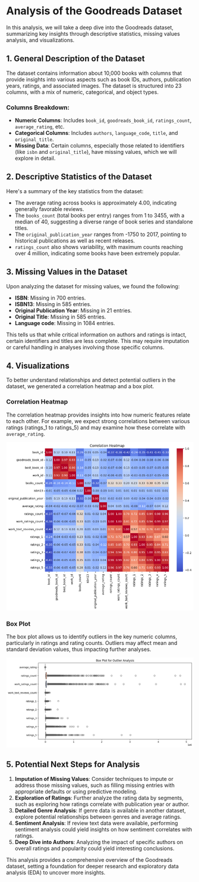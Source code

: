 # Analysis of the Goodreads Dataset

In this analysis, we will take a deep dive into the Goodreads dataset, summarizing key insights through descriptive statistics, missing values analysis, and visualizations. 

## 1. General Description of the Dataset

The dataset contains information about 10,000 books with columns that provide insights into various aspects such as book IDs, authors, publication years, ratings, and associated images. The dataset is structured into 23 columns, with a mix of numeric, categorical, and object types.

### Columns Breakdown:
- **Numeric Columns**: Includes `book_id`, `goodreads_book_id`, `ratings_count`, `average_rating`, etc.
- **Categorical Columns**: Includes `authors`, `language_code`, `title`, and `original_title`.
- **Missing Data**: Certain columns, especially those related to identifiers (like `isbn` and `original_title`), have missing values, which we will explore in detail.

## 2. Descriptive Statistics of the Dataset

Here's a summary of the key statistics from the dataset:

- The average rating across books is approximately 4.00, indicating generally favorable reviews.
- The `books_count` (total books per entry) ranges from 1 to 3455, with a median of 40, suggesting a diverse range of book series and standalone titles.
- The `original_publication_year` ranges from -1750 to 2017, pointing to historical publications as well as recent releases.
- `ratings_count` also shows variability, with maximum counts reaching over 4 million, indicating some books have been extremely popular.

## 3. Missing Values in the Dataset

Upon analyzing the dataset for missing values, we found the following:

- **ISBN**: Missing in 700 entries.
- **ISBN13**: Missing in 585 entries.
- **Original Publication Year**: Missing in 21 entries.
- **Original Title**: Missing in 585 entries.
- **Language code**: Missing in 1084 entries.

This tells us that while critical information on authors and ratings is intact, certain identifiers and titles are less complete. This may require imputation or careful handling in analyses involving those specific columns.

## 4. Visualizations

To better understand relationships and detect potential outliers in the dataset, we generated a correlation heatmap and a box plot.

### Correlation Heatmap

The correlation heatmap provides insights into how numeric features relate to each other. For example, we expect strong correlations between various ratings (ratings_1 to ratings_5) and may examine how these correlate with `average_rating`.

![Correlation Heatmap](./correlation_heatmap.png)

### Box Plot

The box plot allows us to identify outliers in the key numeric columns, particularly in ratings and rating counts. Outliers may affect mean and standard deviation values, thus impacting further analyses.

![Box Plot](./box_plot.png)

## 5. Potential Next Steps for Analysis

1. **Imputation of Missing Values**: Consider techniques to impute or address those missing values, such as filling missing entries with appropriate defaults or using predictive modeling.
2. **Exploration of Ratings**: Further analyze the rating data by segments, such as exploring how ratings correlate with publication year or author.
3. **Detailed Genre Analysis**: If genre data is available in another dataset, explore potential relationships between genres and average ratings.
4. **Sentiment Analysis**: If review text data were available, performing sentiment analysis could yield insights on how sentiment correlates with ratings.
5. **Deep Dive into Authors**: Analyzing the impact of specific authors on overall ratings and popularity could yield interesting conclusions.

This analysis provides a comprehensive overview of the Goodreads dataset, setting a foundation for deeper research and exploratory data analysis (EDA) to uncover more insights. 
